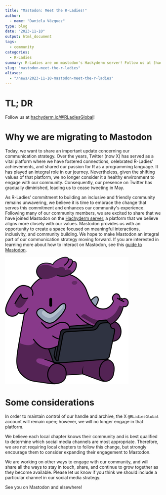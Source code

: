 ```yaml
---
title: "Mastodon: Meet the R-Ladies!"
author:
  - name: "Daniela Vázquez"
type: blog
date: "2023-11-10"
output: html_document
tags:
  - community
categories:
  - R-Ladies
summary: R-Ladies are on mastodon's Hackyderm server! Follow us at [hachyderm.io/@RLadiesGlobal](https://hachyderm.io/@RLadiesGlobal)!
slug: "mastodon-meet-the-r-ladies"
aliases:
  - "/news/2023-11-10-mastodon-meet-the-r-ladies"
---
```


# TL; DR

Follow us at [hachyderm.io/@RLadiesGlobal](https://hachyderm.io/@RLadiesGlobal)!

# Why we are migrating to Mastodon

Today, we want to share an important update concerning our communication strategy. Over the years, Twitter (now X) has served as a vital platform where we have fostered connections, celebrated R-Ladies' achievements, and shared our passion for R as a programming language. It has played an integral role in our journey. Nevertheless, given the shifting values of that platform, we no longer consider it a healthy environment to engage with our community. Consequently, our presence on Twitter has gradually diminished, leading us to cease tweeting in May.

As R-Ladies' commitment to building an inclusive and friendly community remains unwavering, we believe it is time to embrace the change that serves this commitment and enhances our community's experience. Following many of our community members, we are excited to share that we have joined Mastodon on the [Hachyderm server](https://hachyderm.io/about), a platform that we believe aligns more closely with our values. Mastodon provides us with an opportunity to create a space focused on meaningful interactions, inclusivity, and community building. We hope to make Mastodon an integral part of our communication strategy moving forward. If you are interested in learning more about how to interact on Mastodon, see this [guide to Mastodon](https://github.com/joyeusenoelle/GuideToMastodon).

![Mastodon elephant in R-Ladies purple](elephant_ui_working.png)

# Some considerations

In order to maintain control of our handle and archive, the X `@RLadiesGlobal` account will remain open; however, we will no longer engage in that platform.

We believe each local chapter knows their community and is best qualified to determine which social media channels are most appropriate. Therefore, we are not requiring local chapters to follow this change, but strongly encourage them to consider expanding their engagement to Mastodon.

We are working on other ways to engage with our community, and will share all the ways to stay in touch, share, and continue to grow together as they become available. Please let us know if you think we should include a particular channel in our social media strategy.

See you on Mastodon and elsewhere!
